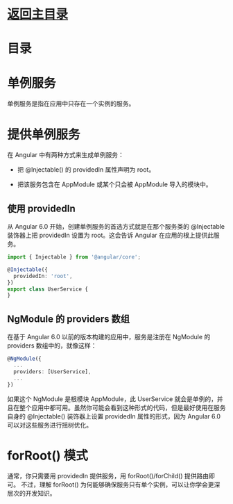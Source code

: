 # [返回主目录](Readme.md)<!-- omit in toc --> 

# 目录 <!-- omit in toc --> 


# 单例服务

单例服务是指在应用中只存在一个实例的服务。

# 提供单例服务
在 Angular 中有两种方式来生成单例服务：

- 把 @Injectable() 的 providedIn 属性声明为 root。

- 把该服务包含在 AppModule 或某个只会被 AppModule 导入的模块中。

## 使用 providedIn
从 Angular 6.0 开始，创建单例服务的首选方式就是在那个服务类的 @Injectable 装饰器上把 providedIn 设置为 root。这会告诉 Angular 在应用的根上提供此服务。

```ts
import { Injectable } from '@angular/core';

@Injectable({
  providedIn: 'root',
})
export class UserService {
}
```

## NgModule 的 providers 数组
在基于 Angular 6.0 以前的版本构建的应用中，服务是注册在 NgModule 的 providers 数组中的，就像这样：
```ts
@NgModule({
  ...
  providers: [UserService],
  ...
})
```

如果这个 NgModule 是根模块 AppModule，此 UserService 就会是单例的，并且在整个应用中都可用。虽然你可能会看到这种形式的代码，但是最好使用在服务自身的 @Injectable() 装饰器上设置 providedIn 属性的形式，因为 Angular 6.0 可以对这些服务进行摇树优化。

# forRoot() 模式

通常，你只需要用 providedIn 提供服务，用 forRoot()/forChild() 提供路由即可。 不过，理解 forRoot() 为何能够确保服务只有单个实例，可以让你学会更深层次的开发知识。